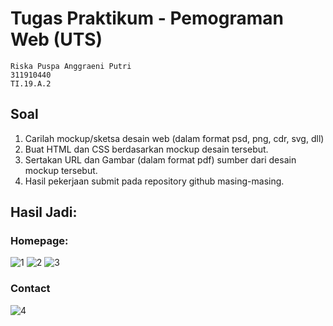 # Tugas Praktikum - Pemograman Web (UTS)
```
Riska Puspa Anggraeni Putri
311910440
TI.19.A.2
```
## Soal
1. Carilah mockup/sketsa desain web (dalam format psd, png, cdr, svg, dll)
2. Buat HTML dan CSS berdasarkan mockup desain tersebut.
3. Sertakan URL dan Gambar (dalam format pdf) sumber dari desain mockup tersebut.
4. Hasil pekerjaan submit pada repository github masing-masing.

## Hasil Jadi:
### Homepage:
![1](https://user-images.githubusercontent.com/56241285/116960112-ad402c00-acc9-11eb-9598-f6ed0edb5fbc.png)
![2](https://user-images.githubusercontent.com/56241285/116960107-aaddd200-acc9-11eb-9c44-52f24623e717.png)
![3](https://user-images.githubusercontent.com/56241285/116960113-add8c280-acc9-11eb-8658-c9ed2e81a1c3.png)

### Contact
![4](https://user-images.githubusercontent.com/56241285/116960154-c8ab3700-acc9-11eb-8603-07c7b5c25207.png)

